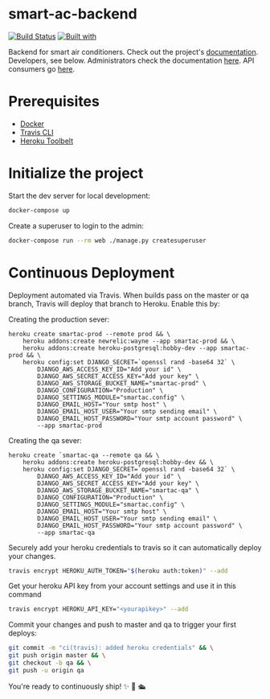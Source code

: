 # smart-ac-backend

[![Build Status](https://travis-ci.org/brad/smart-ac-backend.svg?branch=master)](https://travis-ci.org/brad/smart-ac-backend)
[![Built with](https://img.shields.io/badge/Built_with-Cookiecutter_Django_Rest-F7B633.svg)](https://github.com/agconti/cookiecutter-django-rest)

Backend for smart air conditioners. Check out the project's [documentation](http://brad.github.io/smart-ac-backend/).
Developers, see below.
Administrators check the documentation [here](admin/index.md).
API consumers go [here](api/devices.md).

# Prerequisites

- [Docker](https://docs.docker.com/docker-for-mac/install/)  
- [Travis CLI](http://blog.travis-ci.com/2013-01-14-new-client/)
- [Heroku Toolbelt](https://toolbelt.heroku.com/)

# Initialize the project

Start the dev server for local development:

```bash
docker-compose up
```

Create a superuser to login to the admin:

```bash
docker-compose run --rm web ./manage.py createsuperuser
```


# Continuous Deployment

Deployment automated via Travis. When builds pass on the master or qa branch, Travis will deploy that branch to Heroku. Enable this by:

Creating the production sever:

```
heroku create smartac-prod --remote prod && \
    heroku addons:create newrelic:wayne --app smartac-prod && \
    heroku addons:create heroku-postgresql:hobby-dev --app smartac-prod && \
    heroku config:set DJANGO_SECRET=`openssl rand -base64 32` \
        DJANGO_AWS_ACCESS_KEY_ID="Add your id" \
        DJANGO_AWS_SECRET_ACCESS_KEY="Add your key" \
        DJANGO_AWS_STORAGE_BUCKET_NAME="smartac-prod" \
        DJANGO_CONFIGURATION="Production" \
        DJANGO_SETTINGS_MODULE="smartac.config" \
        DJANGO_EMAIL_HOST="Your smtp host" \
        DJANGO_EMAIL_HOST_USER="Your smtp sending email" \
        DJANGO_EMAIL_HOST_PASSWORD="Your smtp account password" \
        --app smartac-prod
```

Creating the qa sever:

```
heroku create `smartac-qa --remote qa && \
    heroku addons:create heroku-postgresql:hobby-dev && \
    heroku config:set DJANGO_SECRET=`openssl rand -base64 32` \
        DJANGO_AWS_ACCESS_KEY_ID="Add your id" \
        DJANGO_AWS_SECRET_ACCESS_KEY="Add your key" \
        DJANGO_AWS_STORAGE_BUCKET_NAME="smartac-qa" \
        DJANGO_CONFIGURATION="Production" \
        DJANGO_SETTINGS_MODULE="smartac.config" \
        DJANGO_EMAIL_HOST="Your smtp host" \
        DJANGO_EMAIL_HOST_USER="Your smtp sending email" \
        DJANGO_EMAIL_HOST_PASSWORD="Your smtp account password" \
        --app smartac-qa
```

Securely add your heroku credentials to travis so it can automatically deploy your changes.

```bash
travis encrypt HEROKU_AUTH_TOKEN="$(heroku auth:token)" --add
```

Get your heroku API key from your account settings and use it in this command

```bash
travis encrypt HEROKU_API_KEY="<yourapikey>" --add
```

Commit your changes and push to master and qa to trigger your first deploys:

```bash
git commit -m "ci(travis): added heroku credentials" && \
git push origin master && \
git checkout -b qa && \
git push -u origin qa
```
You're ready to continuously ship! ✨ 💅 🛳
